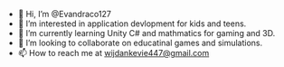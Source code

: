 - 👋 Hi, I’m @Evandraco127
- 👀 I’m interested in application devlopment for kids and teens.
- 🌱 I’m currently learning Unity C# and mathmatics for gaming and 3D.
- 💞️ I’m looking to collaborate on educatinal games and simulations. 
- 📫 How to reach me at wijdankevie447@gmail.com

<!---
Evandraco127/Evandraco127 is a ✨ special ✨ repository because its `README.md` (this file) appears on your GitHub profile.
You can click the Preview link to take a look at your changes.
--->
